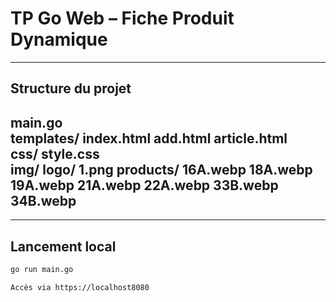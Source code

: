 # TP Go Web – Fiche Produit Dynamique
---

##  Structure du projet
main.go             
templates/ 
    index.html 
    add.html
    article.html    
css/ 
    style.css    
img/
    logo/
        1.png
    products/
        16A.webp
        18A.webp
        19A.webp
        21A.webp
        22A.webp
        33B.webp 
        34B.webp 
---


---

## Lancement local

```bash
go run main.go

Accès via https://localhost8080
